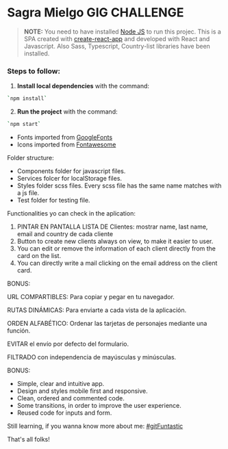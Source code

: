 # Sagra Mielgo GIG CHALLENGE

> **NOTE:** You need to have installed [Node JS](https://nodejs.org/) to run this projec.
> This is a SPA created with [create-react-app](https://create-react-app.dev/) and developed with React and Javascript.
> Also Sass, Typescript, Country-list libraries have been installed.

### Steps to follow:

1. **Install local dependencies** with the command:

```bash
`npm install`
```

2. **Run the project** with the command:

```bash
`npm start`
```

- Fonts imported from [GoogleFonts](https://fonts.google.com/)
- Icons imported from [Fontawesome](https://fontawesome.com/)

Folder structure:

- Components folder for javascript files.
- Services folcer for localStorage files.
- Styles folder scss files. Every scss file has the same name matches with a js file.
- Test folder for testing file.

Functionalities yo can check in the aplication:

1. PINTAR EN PANTALLA LISTA DE Clientes: mostrar name, last name, email and country de cada cliente
2. Button to create new clients always on view, to make it easier to user.
3. You can edit or remove the information of each client directly from the card on the list.
4. You can directly write a mail clicking on the email address on the client card.

BONUS:

URL COMPARTIBLES: Para copiar y pegar en tu navegador.

RUTAS DINÁMICAS: Para enviarte a cada vista de la aplicación.

ORDEN ALFABÉTICO: Ordenar las tarjetas de personajes mediante una función.

EVITAR el envío por defecto del formulario.

FILTRADO con independencia de mayúsculas y minúsculas.

BONUS:

- Simple, clear and intuitive app.
- Design and styles mobile first and responsive.
- Clean, ordered and commented code.
- Some transitions, in order to improve the user experience.
- Reused code for inputs and form.

Still learning, if you wanna know more about me:
[#gitFuntastic](https://github.com/Sagramielgo)

That's all folks!

```

```
